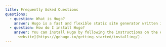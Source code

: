 ```yaml
---
title: Frequently Asked Questions
questions:
  - question: What is Hugo?
    answer: Hugo is a fast and flexible static site generator written in Go.
  - question: How do I install Hugo?
    answer: You can install Hugo by following the instructions on the official [Hugo
      website](https://gohugo.io/getting-started/installing/).
---
```

